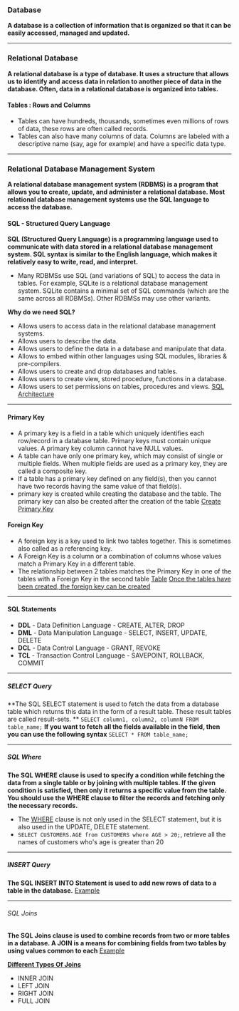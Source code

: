 ### Database
**A database is a collection of information that is organized so that it can be easily accessed, managed and updated.** 
_____________________
### Relational Database
**A relational database is a type of database. It uses a structure that allows us to identify and access data in relation to another piece of data in the database. Often, data in a relational database is organized into tables.** 
#### Tables : Rows and Columns
- Tables can have hundreds, thousands, sometimes even millions of rows of data, these rows are often called records.
- Tables can also have many columns of data. Columns are labeled with a descriptive name (say, age for example) and have a specific data type. 
______________________

### Relational Database Management System
**A relational database management system (RDBMS) is a program that allows you to create, update, and administer a relational database. Most relational database management systems use the SQL language to access the database.** 

#### SQL - Structured Query Language
**SQL (Structured Query Language) is a programming language used to communicate with data stored in a relational database management system. SQL syntax is similar to the English language, which makes it relatively easy to write, read, and interpret.** 
- Many RDBMSs use SQL (and variations of SQL) to access the data in tables. For example, SQLite is a relational database management system. SQLite contains a minimal set of SQL commands (which are the same across all RDBMSs). Other RDBMSs may use other variants.

**Why do we need SQL?**
- Allows users to access data in the relational database management systems.
- Allows users to describe the data.
- Allows users to define the data in a database and manipulate that data.
- Allows to embed within other languages using SQL modules, libraries & pre-compilers.
- Allows users to create and drop databases and tables.
- Allows users to create view, stored procedure, functions in a database.
- Allows users to set permissions on tables, procedures and views.
[SQL Architecture](../img/sqlarchitecture.png)
_______________________
#### Primary Key
- A primary key is a field in a table which uniquely identifies each row/record in a database table. Primary keys must contain unique values. A primary key column cannot have NULL values.
- A table can have only one primary key, which may consist of single or multiple fields. When multiple fields are used as a primary key, they are called a composite key.
- If a table has a primary key defined on any field(s), then you cannot have two records having the same value of that field(s).
- primary key is created while creating the database and the table. The primary key can also be created after the creation of the table
[Create Primary Key](../img/primarykey.png)

#### Foreign Key
- A foreign key is a key used to link two tables together. This is sometimes also called as a referencing key.
- A Foreign Key is a column or a combination of columns whose values match a Primary Key in a different table.
- The relationship between 2 tables matches the Primary Key in one of the tables with a Foreign Key in the second table
[Table](../img/foreignkey.png)
[Once the tables have been created, the foreign key can be created](../img/foreignkey1.png)
____________________

#### SQL Statements
- **DDL** - Data Definition Language - CREATE, ALTER, DROP
- **DML** - Data Manipulation Language - SELECT, INSERT, UPDATE, DELETE
- **DCL** - Data Control Language - GRANT, REVOKE
- **TCL** - Transaction Control Language - SAVEPOINT, ROLLBACK, COMMIT
_____________
##### SELECT Query
**The SQL SELECT statement is used to fetch the data from a database table which returns this data in the form of a result table. These result tables are called result-sets. **
`SELECT column1, column2, columnN FROM table_name;`
**If you want to fetch all the fields available in the field, then you can use the following syntax**
`SELECT * FROM table_name;`
_____________________
##### SQL Where
**The SQL WHERE clause is used to specify a condition while fetching the data from a single table or by joining with multiple tables. If the given condition is satisfied, then only it returns a specific value from the table. You should use the WHERE clause to filter the records and fetching only the necessary records.**
- The [WHERE](../img/where.png) clause is not only used in the SELECT statement, but it is also used in the UPDATE, DELETE statement.
- `SELECT CUSTOMERS.AGE from CUSTOMERS where AGE > 20;`,  retrieve all the names of customers who's age is greater than 20 
___________________________
##### INSERT Query
**The SQL INSERT INTO Statement is used to add new rows of data to a table in the database.** 
[Example](../img/insert.png)
_____________________

###### SQL Joins
**The SQL Joins clause is used to combine records from two or more tables in a database. A JOIN is a means for combining fields from two tables by using values common to each**
[Example](../img/join.png)

**[Different Types Of Joins](../img/joins.png)**
- INNER JOIN
- LEFT JOIN
- RIGHT JOIN
- FULL JOIN